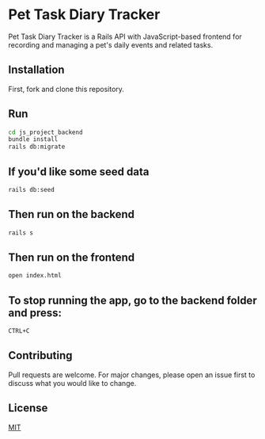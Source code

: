 
# Pet Task Diary Tracker

Pet Task Diary Tracker is a Rails API with JavaScript-based frontend for recording and managing a pet's daily events and related tasks.

## Installation

First, fork and clone this repository.

## Run
```bash
cd js_project_backend
bundle install
rails db:migrate
```
## If you'd like some seed data
```bash
rails db:seed
```
## Then run on the backend
```bash
rails s
```
## Then run on the frontend
```bash
open index.html
```
## To stop running the app, go to the backend folder and press:
```bash
CTRL+C
```

## Contributing
Pull requests are welcome. For major changes, please open an issue first to discuss what you would like to change.


## License
[MIT](https://choosealicense.com/licenses/mit/)
